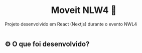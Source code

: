 <h1 align="center"> Moveit NLW4 🚀 </h1>
<p>Projeto desenvolvido em React (Nextjs) durante o evento NWL4</p>
<img scr="/img_redme">
<h2> ⚙️ O que foi desenvolvido?<h2>
